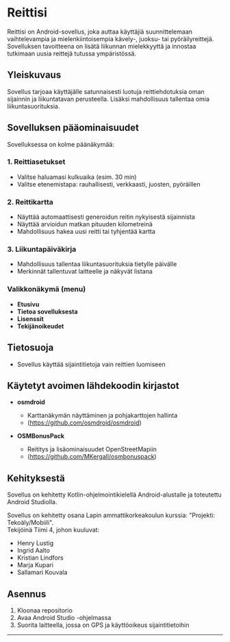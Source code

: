 # Reittisi

Reittisi on Android-sovellus, joka auttaa käyttäjiä suunnittelemaan vaihtelevampia ja mielenkiintoisempia kävely-, 
juoksu- tai pyöräilyreittejä. Sovelluksen tavoitteena on lisätä liikunnan mielekkyyttä ja 
innostaa tutkimaan uusia reittejä tutussa ympäristössä.

## Yleiskuvaus

Sovellus tarjoaa käyttäjälle satunnaisesti luotuja reittiehdotuksia oman sijainnin ja liikuntatavan perusteella.
Lisäksi mahdollisuus tallentaa omia liikuntasuorituksia.

## Sovelluksen pääominaisuudet

Sovelluksessa on kolme päänäkymää:

### 1. Reittiasetukset
- Valitse haluamasi kulkuaika (esim. 30 min)
- Valitse etenemistapa: rauhallisesti, verkkaasti, juosten, pyöräillen

### 2. Reittikartta
- Näyttää automaattisesti generoidun reitin nykyisestä sijainnista
- Näyttää arvioidun matkan pituuden kilometreinä
- Mahdollisuus hakea uusi reitti tai tyhjentää kartta

### 3. Liikuntapäiväkirja
- Mahdollisuus tallentaa liikuntasuorituksia tietylle päivälle
- Merkinnät tallentuvat laitteelle ja näkyvät listana

### Valikkonäkymä (menu)
- **Etusivu**
- **Tietoa sovelluksesta**
- **Lisenssit**
- **Tekijänoikeudet**

## Tietosuoja

- Sovellus käyttää sijaintitietoja vain reittien luomiseen

## Käytetyt avoimen lähdekoodin kirjastot

- **osmdroid**  
  - Karttanäkymän näyttäminen ja pohjakarttojen hallinta
  - (https://github.com/osmdroid/osmdroid)

- **OSMBonusPack**  
  - Reititys ja lisäominaisuudet OpenStreetMapiin 
  - (https://github.com/MKergall/osmbonuspack)

## Kehityksestä

Sovellus on kehitetty Kotlin-ohjelmointikielellä Android-alustalle ja toteutettu Android Studiolla.

Sovellus on kehitetty osana Lapin ammattikorkeakoulun kurssia: "Projekti: Tekoäly/Mobiili".  
Tekijöinä Tiimi 4, johon kuuluvat:

- Henry Lustig
- Ingrid Aalto
- Kristian Lindfors
- Marja Kupari
- Sallamari Kouvala

## Asennus

1. Kloonaa repositorio
2. Avaa Android Studio -ohjelmassa
3. Suorita laitteella, jossa on GPS ja käyttöoikeus sijaintitietoihin

---

